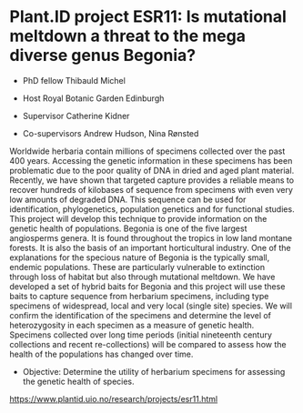 # Plant.ID project ESR11: Is mutational meltdown a threat to the mega diverse genus Begonia?

- PhD fellow Thibauld Michel  

- Host Royal Botanic Garden Edinburgh   

- Supervisor Catherine Kidner   

- Co-supervisors Andrew Hudson, Nina Rønsted   



Worldwide herbaria contain millions of specimens collected over the past 400 years. Accessing the genetic information in these specimens has been problematic due to the poor quality of DNA in dried and aged plant material. Recently, we have shown that targeted capture provides a reliable means to recover hundreds of kilobases of sequence from specimens with even very low amounts of degraded DNA. This sequence can be used for identification, phylogenetics, population genetics and for functional studies. This project will develop this technique to provide information on the genetic health of populations. Begonia is one of the five largest angiosperms genera. It is found throughout the tropics in low land montane forests. It is also the basis of an important horticultural industry. One of the explanations for the specious nature of Begonia is the typically small, endemic populations. These are particularly vulnerable to extinction through loss of habitat but also through mutational meltdown. We have developed a set of hybrid baits for Begonia and this project will use these baits to capture sequence from herbarium specimens, including type specimens of widespread, local and very local (single site) species. We will confirm the identification of the specimens and determine the level of heterozygosity in each specimen as a measure of genetic health. Specimens collected over long time periods (initial nineteenth century collections and recent re-collections) will be compared to assess how the health of the populations has changed over time.

- Objective: Determine the utility of herbarium specimens for assessing the genetic health of species.

https://www.plantid.uio.no/research/projects/esr11.html

